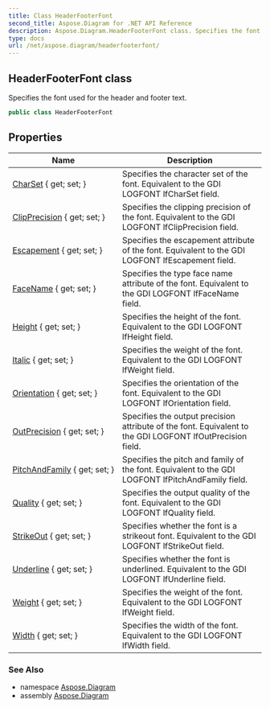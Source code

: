 ```yaml
---
title: Class HeaderFooterFont
second_title: Aspose.Diagram for .NET API Reference
description: Aspose.Diagram.HeaderFooterFont class. Specifies the font used for the header and footer text
type: docs
url: /net/aspose.diagram/headerfooterfont/
---
```

## HeaderFooterFont class

Specifies the font used for the header and footer text.

```csharp
public class HeaderFooterFont
```

## Properties

| Name | Description |
| --- | --- |
| [CharSet](../../aspose.diagram/headerfooterfont/charset/) { get; set; } | Specifies the character set of the font. Equivalent to the GDI LOGFONT lfCharSet field. |
| [ClipPrecision](../../aspose.diagram/headerfooterfont/clipprecision/) { get; set; } | Specifies the clipping precision of the font. Equivalent to the GDI LOGFONT lfClipPrecision field. |
| [Escapement](../../aspose.diagram/headerfooterfont/escapement/) { get; set; } | Specifies the escapement attribute of the font. Equivalent to the GDI LOGFONT lfEscapement field. |
| [FaceName](../../aspose.diagram/headerfooterfont/facename/) { get; set; } | Specifies the type face name attribute of the font. Equivalent to the GDI LOGFONT lfFaceName field. |
| [Height](../../aspose.diagram/headerfooterfont/height/) { get; set; } | Specifies the height of the font. Equivalent to the GDI LOGFONT lfHeight field. |
| [Italic](../../aspose.diagram/headerfooterfont/italic/) { get; set; } | Specifies the weight of the font. Equivalent to the GDI LOGFONT lfWeight field. |
| [Orientation](../../aspose.diagram/headerfooterfont/orientation/) { get; set; } | Specifies the orientation of the font. Equivalent to the GDI LOGFONT lfOrientation field. |
| [OutPrecision](../../aspose.diagram/headerfooterfont/outprecision/) { get; set; } | Specifies the output precision attribute of the font. Equivalent to the GDI LOGFONT lfOutPrecision field. |
| [PitchAndFamily](../../aspose.diagram/headerfooterfont/pitchandfamily/) { get; set; } | Specifies the pitch and family of the font. Equivalent to the GDI LOGFONT lfPitchAndFamily field. |
| [Quality](../../aspose.diagram/headerfooterfont/quality/) { get; set; } | Specifies the output quality of the font. Equivalent to the GDI LOGFONT lfQuality field. |
| [StrikeOut](../../aspose.diagram/headerfooterfont/strikeout/) { get; set; } | Specifies whether the font is a strikeout font. Equivalent to the GDI LOGFONT lfStrikeOut field. |
| [Underline](../../aspose.diagram/headerfooterfont/underline/) { get; set; } | Specifies whether the font is underlined. Equivalent to the GDI LOGFONT lfUnderline field. |
| [Weight](../../aspose.diagram/headerfooterfont/weight/) { get; set; } | Specifies the weight of the font. Equivalent to the GDI LOGFONT lfWeight field. |
| [Width](../../aspose.diagram/headerfooterfont/width/) { get; set; } | Specifies the width of the font. Equivalent to the GDI LOGFONT lfWidth field. |

### See Also

* namespace [Aspose.Diagram](../../aspose.diagram/)
* assembly [Aspose.Diagram](../../)


